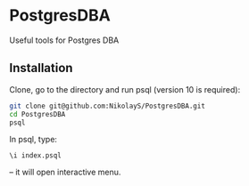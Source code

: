 # PostgresDBA
Useful tools for Postgres DBA

## Installation
Clone, go to the directory and run psql (version 10 is required):
```bash
git clone git@github.com:NikolayS/PostgresDBA.git
cd PostgresDBA
psql
```

In psql, type:
```
\i index.psql
```

– it will open interactive menu.

